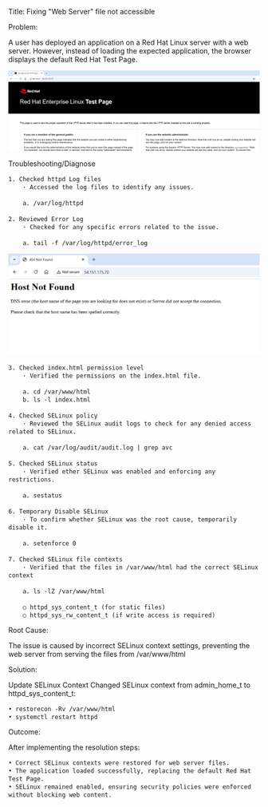 Title: Fixing "Web Server" file not accessible

Problem: 

A user has deployed an application on a Red Hat Linux server with a web server. However, instead of loading the expected application, the browser displays the default Red Hat Test Page.

![SSH Error](Image/webserver_error_v1.PNG)


Troubleshooting/Diagnose

	1. Checked httpd Log files
		· Accessed the log files to identify any issues.
	
		a. /var/log/httpd
	
	2. Reviewed Error Log
		· Checked for any specific errors related to the issue.

		a. tail -f /var/log/httpd/error_log

![SSH Error](Image/webserver_error_v2.PNG)


	3. Checked index.html permission level
		· Verified the permissions on the index.html file.

		a. cd /var/www/html
		b. ls -l index.html
	
	4. Checked SELinux policy
		· Reviewed the SELinux audit logs to check for any denied access related to SELinux.

		a. cat /var/log/audit/audit.log | grep avc
	
	5. Checked SELinux status
		· Verified ether SELinux was enabled and enforcing any restrictions.
		
		a. sestatus
		
	6. Temporary Disable SELinux 
		· To confirm whether SELinux was the root cause, temporarily disable it.
		
		a. setenforce 0
	
	7. Checked SELinux file contexts
		· Verified that the files in /var/www/html had the correct SELinux context
		
		a. ls -lZ /var/www/html

		○ httpd_sys_content_t (for static files)
		○ httpd_sys_rw_content_t (if write access is required)



Root Cause:

The issue is caused by incorrect SELinux context settings, preventing the web server from serving the files from /var/www/html

Solution:

Update SELinux Context
Changed SELinux context from admin_home_t to httpd_sys_content_t:

	• restorecon -Rv /var/www/html
	• systemctl restart httpd

Outcome:

After implementing the resolution steps:

	• Correct SELinux contexts were restored for web server files.
	• The application loaded successfully, replacing the default Red Hat Test Page.
	• SELinux remained enabled, ensuring security policies were enforced without blocking web content.
